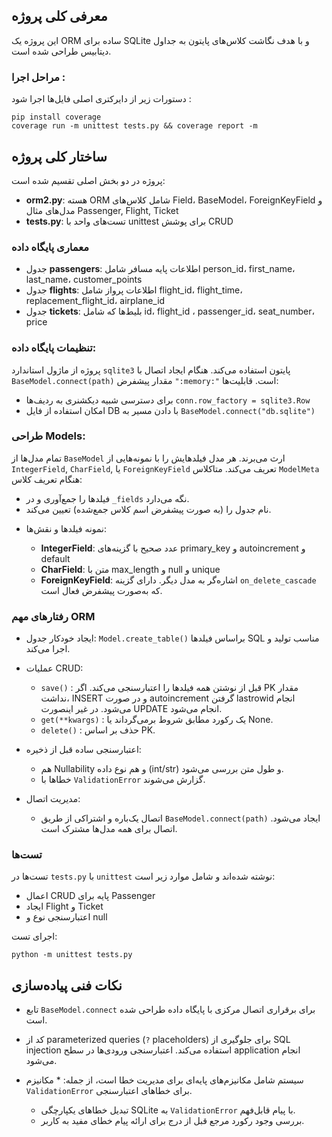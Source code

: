## معرفی کلی پروژه

این پروژه یک ORM ساده برای SQLite و با هدف نگاشت کلاس‌های پایتون به جداول دیتابیس طراحی شده است.

### مراحل اجرا :

دستورات زیر از دایرکتری اصلی فایل‌ها اجرا شود :

```
pip install coverage
coverage run -m unittest tests.py && coverage report -m
```

## ساختار کلی پروژه

پروژه در دو بخش اصلی تقسیم شده است:

* **orm2.py**:
هسته ORM شامل کلاس‌های Field، BaseModel، ForeignKeyField و مدل‌های مثال Passenger, Flight, Ticket
* **tests.py**:
تست‌های واحد با unittest برای پوشش CRUD

### معماری پایگاه داده

* جدول **passengers**: اطلاعات پایه مسافر شامل person_id، first_name، last_name، customer_points
* جدول **flights**: اطلاعات پرواز شامل flight_id، flight_time، replacement_flight_id، airplane_id
* جدول **tickets**: بلیط‌ها که شامل id، flight_id ، passenger_id، seat_number، price


### تنظیمات پایگاه داده:

پروژه از ماژول استاندارد `sqlite3` پایتون استفاده می‌کند. هنگام ایجاد اتصال با `BaseModel.connect(path)` مقدار پیشفرض `":memory:"` است. قابلیت‌ها:

*  برای دسترسی شبیه دیکشنری به ردیف‌ها `conn.row_factory = sqlite3.Row`
* امکان استفاده از فایل DB با دادن مسیر به `BaseModel.connect("db.sqlite")`

### طراحی Models:

تمام مدل‌ها از `BaseModel` ارث می‌برند. هر مدل فیلدهایش را با نمونه‌هایی از `IntegerField`, `CharField`, یا `ForeignKeyField` تعریف می‌کند. متاکلاس `ModelMeta` هنگام تعریف کلاس:

* فیلدها را جمع‌آوری و در `_fields` نگه می‌دارد.
* نام جدول را (به صورت پیشفرض اسم کلاس جمع‌شده) تعیین می‌کند.

- نمونه فیلدها و نقش‌ها:

  * **IntegerField**:
  عدد صحیح با گزینه‌های primary\_key و autoincrement و default
  * **CharField**:
  متن با max\_length و null و unique
  * **ForeignKeyField**:
 اشاره‌گر به مدل دیگر. دارای گزینه `on_delete_cascade` که به‌صورت پیشفرض فعال است.

### رفتارهای مهم ORM

* ایجاد خودکار جدول: `Model.create_table()` براساس فیلدها SQL مناسب تولید و اجرا می‌کند.
* عملیات CRUD:

  * `save()` :
  قبل از نوشتن همه فیلدها را اعتبارسنجی می‌کند. اگر PK مقدار نداشت، INSERT و در صورت autoincrement گرفتن lastrowid انجام می‌شود. در غیر اینصورت UPDATE انجام می‌شود.
  * `get(**kwargs)` :
  یک رکورد مطابق شروط برمی‌گرداند یا None.
  * `delete()` :
  حذف بر اساس PK.

* اعتبارسنجی ساده قبل از ذخیره:

   * هم Nullability و هم نوع داده (int/str) و طول متن بررسی می‌شود.
   * خطاها با `ValidationError` گزارش می‌شوند.
   
* مدیریت اتصال:

   * اتصال یک‌باره و اشتراکی از طریق `BaseModel.connect(path)` ایجاد می‌شود. اتصال برای همه مدل‌ها مشترک است.


### تست‌ها

تست‌ها در `tests.py` با `unittest` نوشته شده‌اند و شامل موارد زیر است:

* اعمال CRUD پایه برای Passenger
* ایجاد Flight و Ticket
* اعتبارسنجی نوع و null

اجرای تست:

```
python -m unittest tests.py
```

## نکات فنی پیاده‌سازی

- تابع `BaseModel.connect` برای برقراری اتصال مرکزی با پایگاه داده طراحی شده است.

- کد از parameterized queries (`?` placeholders) برای جلوگیری از SQL injection استفاده می‌کند. اعتبارسنجی ورودی‌ها در سطح application انجام می‌شود.
 
- سیستم شامل مکانیزم‌های پایه‌ای برای مدیریت خطا است، از جمله:
    *‌ مکانیزم `ValidationError` برای خطاهای اعتبارسنجی.
    * تبدیل خطاهای یکپارچگی SQLite به `ValidationError` با پیام قابل‌فهم.
    * بررسی وجود رکورد مرجع قبل از درج برای ارائه پیام خطای مفید به کاربر.
